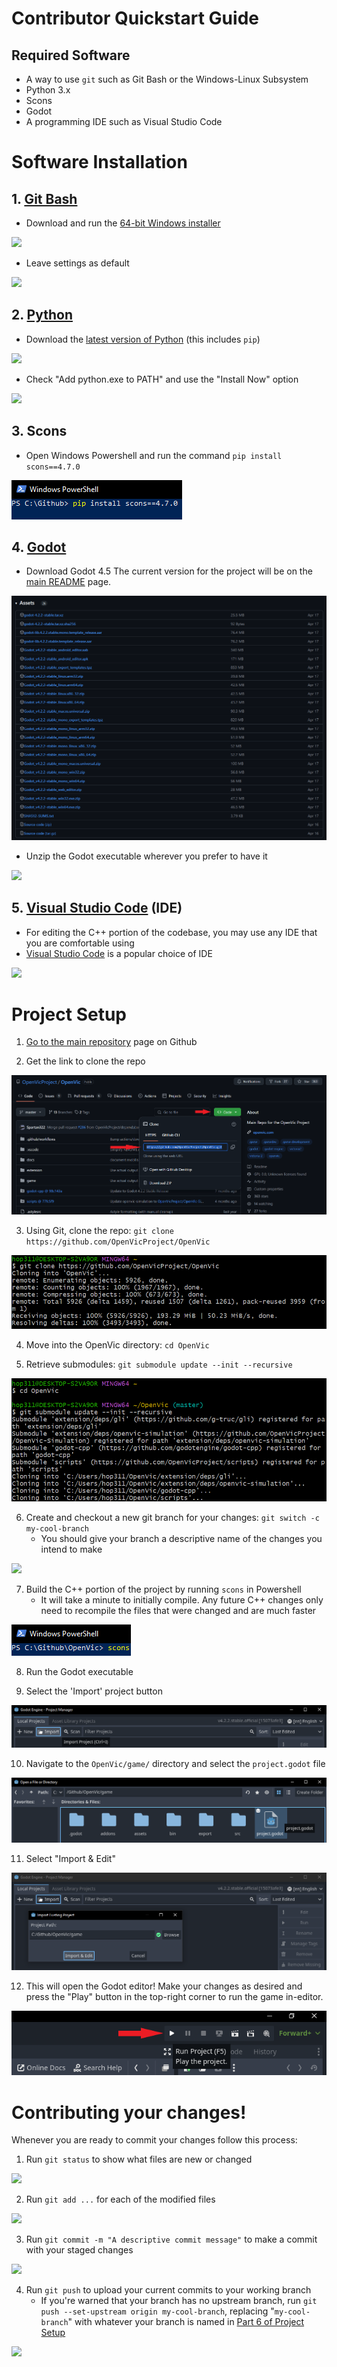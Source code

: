 # Contributor Quickstart Guide

## Required Software
- A way to use `git` such as Git Bash or the Windows-Linux Subsystem
- Python 3.x
- Scons
- Godot
- A programming IDE such as Visual Studio Code

# Software Installation
## 1. [Git Bash](https://git-scm.com/download/win)
- Download and run the [64-bit Windows installer](https://github.com/git-for-windows/git/releases/download/v2.39.2.windows.1/Git-2.39.2-64-bit.exe)

![](images/installation/git-bash-dl-page.png)

- Leave settings as default

![](images/installation/git-bash-finish-installation.png)


## 2. [Python](https://www.python.org/downloads/)
- Download the [latest version of Python](https://www.python.org/downloads/) (this includes `pip`)

![](images/installation/python-dl-page.png)

- Check "Add python.exe to PATH" and use the "Install Now" option

![](images/installation/python-installer.png)


## 3. Scons
- Open Windows Powershell and run the command `pip install scons==4.7.0`

![](images/installation/scons-install.png)

## 4. [Godot](https://github.com/godotengine/godot/releases/latest)
- Download Godot 4.5 The current version for the project will be on the [main README](../README.md) page.

![](images/installation/godot-dl-page.png)

- Unzip the Godot executable wherever you prefer to have it

![](images/installation/godot-unzip.png)

## 5. [Visual Studio Code](https://code.visualstudio.com/download) (IDE)
- For editing the C++ portion of the codebase, you may use any IDE that you are comfortable using
- [Visual Studio Code](https://code.visualstudio.com/download) is a popular choice of IDE

![](images/installation/vscode-dl-page.png)

# Project Setup

1. [Go to the main repository](https://github.com/OpenVicProject/OpenVic) page on Github

2. Get the link to clone the repo

![](images/proj-setup/01-git-clone-link.png)

3. Using Git, clone the repo: `git clone https://github.com/OpenVicProject/OpenVic`

![](images/proj-setup/02-git-clone.png)

4. Move into the OpenVic directory: `cd OpenVic`

5. Retrieve submodules: `git submodule update --init --recursive`

![](images/proj-setup/03-submodules.png)

6. Create and checkout a new git branch for your changes: `git switch -c my-cool-branch`
    - You should give your branch a descriptive name of the changes you intend to make

![](images/proj-setup/04-new-branch.png)

7. Build the C++ portion of the project by running `scons` in Powershell
    - It will take a minute to initially compile. Any future C++ changes only need to recompile the files that were changed and are much faster

![](images/proj-setup/05-scons.png)

8. Run the Godot executable

9. Select the 'Import' project button

![](images/proj-setup/06-import.png)

10. Navigate to the `OpenVic/game/` directory and select the `project.godot` file

![](images/proj-setup/07-select-project.png)

11. Select "Import & Edit"

![](images/proj-setup/08-import-edit.png)

12. This will open the Godot editor! Make your changes as desired and press the "Play" button in the top-right corner to run the game in-editor.

![](images/proj-setup/09-run-project.png)


# Contributing your changes!

Whenever you are ready to commit your changes follow this process:

1. Run `git status` to show what files are new or changed

![](images/contribution/01-status.png)

2. Run `git add ...` for each of the modified files

![](images/contribution/02-add.png)

3. Run `git commit -m "A descriptive commit message"` to make a commit with your staged changes

![](images/contribution/03-commit.png)

4. Run `git push` to upload your current commits to your working branch
    - If you're warned that your branch has no upstream branch, run `git push --set-upstream origin my-cool-branch`, replacing "`my-cool-branch`" with whatever your branch is named in [Part 6 of Project Setup](#project-setup)

![](images/contribution/04-push.png)
